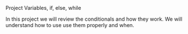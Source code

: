 <html>
<head>
Project Variables, if, else, while
</head>
<body>
<p>
In this project we will review the conditionals and how they work. We will understand how to use use them properly and when.
</p>
</body>
</html>
